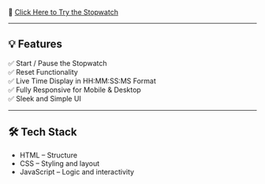 🔗 [Click Here to Try the Stopwatch](https://your-live-link.com)

---




## 💡 Features

✅ Start / Pause the Stopwatch  
✅ Reset Functionality  
✅ Live Time Display in HH:MM:SS:MS Format  
✅ Fully Responsive for Mobile & Desktop  
✅ Sleek and Simple UI  

---

## 🛠 Tech Stack

- HTML – Structure
- CSS – Styling and layout
- JavaScript – Logic and interactivity


